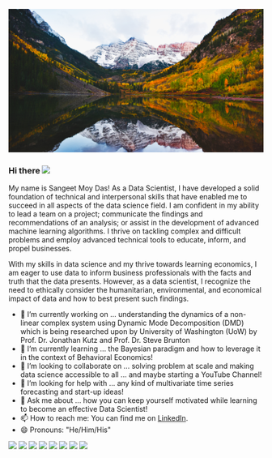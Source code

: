 ![Header](https://github.com/SangeetM/SangeetM/blob/main/Github%20header.jpg "Header")

### Hi there <img src="https://raw.githubusercontent.com/MartinHeinz/MartinHeinz/master/wave.gif" width="30px">

My name is Sangeet Moy Das! As a Data Scientist, I have developed a solid foundation of technical and interpersonal skills that have enabled me to succeed in all aspects of the data science field. I am confident in my ability to lead a team on a project; communicate the findings and recommendations of an analysis; or assist in the development of advanced machine learning algorithms. I thrive on tackling complex and difficult problems and employ advanced technical tools to educate, inform, and propel businesses.

With my skills in data science and my thrive towards learning economics, I am eager to use data to inform business professionals with the facts and truth that the data presents. However, as a data scientist, I recognize the need to ethically consider the humanitarian, environmental, and economical impact of data and how to best present such findings.

- 🔭 I’m currently working on ...
      understanding the dynamics of a non-linear complex system using Dynamic Mode Decomposition (DMD) which is being researched upon by University of Washington (UoW) by Prof. Dr. Jonathan Kutz and Prof. Dr. Steve Brunton 
- 🌱 I’m currently learning ... the Bayesian paradigm and how to leverage it in the context of Behavioral Economics!
- 👯 I’m looking to collaborate on ... solving problem at scale and making data science accessible to all ... and maybe starting a YouTube Channel!
- 🤔 I’m looking for help with ...
      any kind of multivariate time series forecasting and start-up ideas!
- 💬 Ask me about ... 
      how you can keep yourself motivated while learning to become an effective Data Scientist!
- 📫 How to reach me:
      You can find me on [LinkedIn](https://www.linkedin.com/in/sangeetdas/).       
- 😄 Pronouns: "He/Him/His"

![](https://img.shields.io/badge/OS-Linux-informational?style=flat&logo=<LOGO_NAME>&logoColor=white&color=2bbc8a)
![](https://img.shields.io/badge/Code-R-informational?style=flat&logo=<LOGO_NAME>&logoColor=white&color=2bbc8a)
![](https://img.shields.io/badge/Code-Python-informational?style=flat&logo=<LOGO_NAME>&logoColor=white&color=2bbc8a)
![](https://img.shields.io/badge/Code-mySQL-informational?style=flat&logo=<LOGO_NAME>&logoColor=white&color=2bbc8a)
![](https://img.shields.io/badge/Tools-Tidyverse-informational?style=flat&logo=<LOGO_NAME>&logoColor=white&color=2bbc8a)
![](https://img.shields.io/badge/Tools-Pandas-informational?style=flat&logo=<LOGO_NAME>&logoColor=white&color=2bbc8a)
![](https://img.shields.io/badge/Tools-Numpy-informational?style=flat&logo=<LOGO_NAME>&logoColor=white&color=2bbc8a)
![](https://img.shields.io/badge/Tools-Scikit-informational?style=flat&logo=<LOGO_NAME>&logoColor=white&color=2bbc8a)

<!--
**SangeetM/SangeetM** is a ✨ _special_ ✨ repository because its `README.md` (this file) appears on your GitHub profile.
-->
